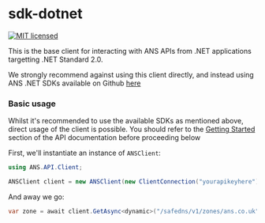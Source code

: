 # sdk-dotnet

[![MIT licensed](https://img.shields.io/badge/license-MIT-blue.svg)](LICENSE)

This is the base client for interacting with ANS APIs from .NET applications targetting .NET Standard 2.0.

We strongly recommend against using this client directly, and instead using ANS .NET SDKs available on Github [here](https://github.com/ans-group?utf8=%E2%9C%93&q=sdk-dotnet)

### Basic usage

Whilst it's recommended to use the available SDKs as mentioned above, direct usage of the client is possible.
You should refer to the [Getting Started](https://developers.ukfast.io/getting-started) section of the API documentation before proceeding below

First, we'll instantiate an instance of `ANSClient`:

```csharp
using ANS.API.Client;

ANSClient client = new ANSClient(new ClientConnection("yourapikeyhere"));
```

And away we go:

```csharp
var zone = await client.GetAsync<dynamic>("/safedns/v1/zones/ans.co.uk");
```
